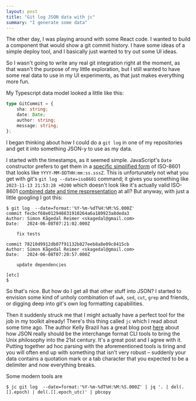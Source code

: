 ```yaml
---
layout: post
title: "Git log JSON data with jc"
summary: "I generate some data"
---
```

The other day, I was playing around with some React code. I wanted to build a component that would show a git commit history. I have some ideas of a simple deploy tool, and I basically just wanted to try out some UI ideas.

So I wasn't going to write any real git integration right at the moment, as that wasn't the purpose of my little exploration, but I still wanted to have some real data to use in my UI experiments, as that just makes everything more fun. 

My Typescript data model looked a little like this:

```typescript
type GitCommit = {
    sha: string;
    date: Date;
    author: string;
    message: string;
};
```

I began thinking about how I could do a `git log` in one of my repositories and get it into something JSON-y to use as my data. 

I started with the timestamps, as it seemed simple. JavaScript's `Date` constructor prefers to get them in a [specific simplified form](https://tc39.es/ecma262/multipage/numbers-and-dates.html#sec-date-time-string-format) of ISO-8601 that looks like `YYYY-MM-DDTHH:mm:ss.sssZ`. This is unfortunately not what you get with git's `git log --date=iso8601` command; it gives you something like `2023-11-13 21:53:28 +0200` which doesn't look like it's actually valid ISO-8601 [combined date and time respresentation](https://en.wikipedia.org/wiki/ISO_8601#Combined_date_and_time_representations) at all? But anyway, with just a little googling I got this:

```console
$ git log  --date=format:'%Y-%m-%dT%H:%M:%S.000Z'
commit fecbcf68e012948831910264a6a180923a8deda3
Author: Simon Kågedal Reimer <skagedal@gmail.com>
Date:   2024-06-08T07:21:02.000Z

    fix tests
    
commit 78210d9912db07f91132b827eeb8a8e09c8415cb
Author: Simon Kågedal Reimer <skagedal@gmail.com>
Date:   2024-06-08T07:20:57.000Z

    update dependencies
    
[etc]
$ 
```

So that's nice. But how do I get all that other stuff into JSON? I started to envision some kind of unholy combination of `awk`, `sed`, `cut`, `grep` and friends, or digging deep into git's own log formatting capabilities.

Then it suddenly struck me that I might actually have a perfect tool for the job in my toolkit already! There's this thing called `jc` which I read about some time ago. The author Kelly Brazil has a great blog post [here](https://blog.kellybrazil.com/2019/11/26/bringing-the-unix-philosophy-to-the-21st-century/) about how JSON really should be the interchange format CLI tools to bring the Unix philosophy into the 21st century. It's a great post and I agree with it. Putting together ad hoc parsing with the aforementioned tools is tiring and you will often end up with something that isn't very robust – suddenly your data contains a quotation mark or a tab character that you expected to be a delimiter and now everything breaks.

Some modern tools are 

```console
$ jc git log  --date=format:'%Y-%m-%dT%H:%M:%S.000Z' | jq '. | del(.[].epoch) | del(.[].epoch_utc)' | pbcopy
```

